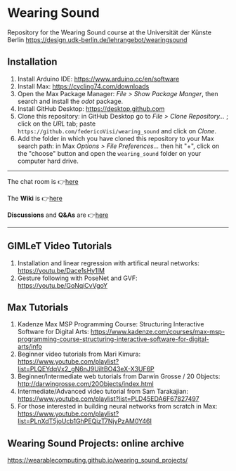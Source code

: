 # Wearing Sound
Repository for the Wearing Sound course at the Universität der Künste Berlin
https://design.udk-berlin.de/lehrangebot/wearingsound

## Installation
1. Install Arduino IDE: https://www.arduino.cc/en/software 
2. Install Max: https://cycling74.com/downloads
3. Open the Max Package Manager: *File > Show Package Manger*, then search and install the *odot* package.
4. Install GitHub Desktop: https://desktop.github.com
5. Clone this repository: in GitHub Desktop go to *File > Clone Repository…* ; click on the *URL* tab; paste `https://github.com/federicoVisi/wearing_sound` and click on *Clone*.
6. Add the folder in which you have cloned this repository to your Max search path: in Max *Options > File Preferences...* then hit "+", click on the "choose" button and open the `wearing_sound` folder on your computer hard drive.

---

The chat room is 👉[here](https://medienhaus.udk-berlin.de/classroom/#/room/#wearingsound:medienhaus.udk-berlin.de)

The **Wiki** is 👉[here](https://github.com/federicoVisi/wearing_sound/wiki)

**Discussions** and **Q&As** are 👉[here](https://github.com/federicoVisi/wearing_sound/discussions)

---
## GIMLeT Video Tutorials
1. Installation and linear regression with artifical neural networks: https://youtu.be/Dace1sHy1IM
2. Gesture following with PoseNet and GVF: https://youtu.be/GoNqiCvVgoY

## Max Tutorials
1. Kadenze Max MSP Programming Course: Structuring Interactive Software for Digital Arts: https://www.kadenze.com/courses/max-msp-programming-course-structuring-interactive-software-for-digital-arts/info
2. Beginner video tutorials from Mari Kimura: https://www.youtube.com/playlist?list=PLQEYdqVx2_gN6nJ9UiltBO43eX-X3UF6P
3. Beginner/Intermediate web tutorials from Darwin Grosse / 20 Objects: http://darwingrosse.com/20Objects/index.html
4. Intermediate/Advanced video tutorial from Sam Tarakajian: https://www.youtube.com/playlist?list=PLD45EDA6F67827497
5. For those interested in building neural networks from scratch in Max: https://www.youtube.com/playlist?list=PLnXdT5joUcb1GhPEQizT7NjyPzAM0Y46I

## Wearing Sound Projects: online archive
https://wearablecomputing.github.io/wearing_sound_projects/
